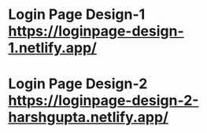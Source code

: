 # Login Page Design-1  https://loginpage-design-1.netlify.app/
# Login Page Design-2  https://loginpage-design-2-harshgupta.netlify.app/
